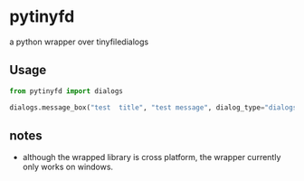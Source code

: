 # pytinyfd
a  python wrapper over tinyfiledialogs
## Usage 

```python
from pytinyfd import dialogs

dialogs.message_box("test  title", "test message", dialog_type="dialogs.DIALOGTYPES_OK", icon_type=dialogs.ICON_INFO, default_button=dialogs.BUTTON_OK)
```

## notes
* although the wrapped library is cross platform, the wrapper currently only works on windows.
